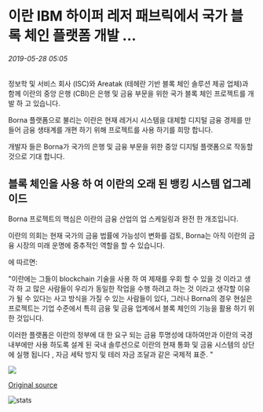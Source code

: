 # 이란 IBM 하이퍼 레저 패브릭에서 국가 블록 체인 플랫폼 개발 ...

###### 2019-05-28 05:05

정보학 및 서비스 회사 (ISC)와 Areatak (테헤란 기반 블록 체인 솔루션 제공 업체)과 함께 이란의 중앙 은행 (CBI)은 은행 및 금융 부문을 위한 국가 블록 체인 프로젝트를 개발 하 고 있습니다.

Borna 플랫폼으로 불리는 이란은 현재 레거시 시스템을 대체할 디지털 금융 경제를 만들어 금융 생태계를 개편 하기 위해 프로젝트를 사용 하기를 희망 합니다.

개발자 들은 Borna가 국가의 은행 및 금융 부문을 위한 중앙 디지털 플랫폼으로 작동할 것으로 기대 합니다.

## 블록 체인을 사용 하 여 이란의 오래 된 뱅킹 시스템 업그레이드

Borna 프로젝트의 핵심은 이란의 금융 산업의 업 스케일링과 완전 한 개조입니다.

이란의 의회는 현재 국가의 금융 법률에 가능성이 변화를 검토, Borna는 아직 이란의 금융 시장의 미래 운명에 중추적인 역할을 할 수 있습니다.

에 따르면:

"이란에는 그들이 blockchain 기술을 사용 하 여 제재를 우회 할 수 있을 것 이라고 생각 하 고 많은 사람들이 우리가 동일한 작업을 수행 하려고 하는 것 이라고 생각할 이유가 될 수 있다는 사고 방식을 가질 수 있는 사람들이 있다, 그러나 Borna의 경우 현실은 프로젝트는 기업 수준에서 특히 금융 및 금융 업계에서 블록 체인의 기능을 활용 하기 위한 것입니다.

이러한 플랫폼은 이란의 정부에 대 한 요구 되는 금융 투명성에 대하여만과 이란의 국경 내부에만 사용 하도록 설계 된 국내 솔루션으로 이란의 현재 통화 및 금융 시스템의 상단에 실행 됩니다 , 자금 세탁 방지 및 테러 자금 조달과 같은 국제적 표준. "

![](https://s3.cointelegraph.com/storage/uploads/view/e69cca97c201b9f080feb399727b26f3.png)

[Original source](https://cointelegraph.com/news/iran-developing-national-blockchain-platform-on-ibm-hyperledger-fabric)

![stats](https://c.statcounter.com/11760860/0/a89fa40b/1/ "stats")